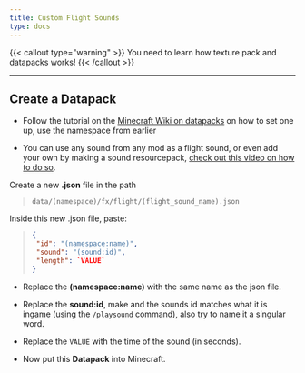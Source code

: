```yaml
---
title: Custom Flight Sounds
type: docs
---
```


{{< callout type="warning" >}}
  You need to learn how texture pack and datapacks works!
{{< /callout >}}

---

## Create a Datapack
- Follow the tutorial on the [Minecraft Wiki on datapacks](https://minecraft.wiki/w/Data_pack) on how to set one up, use the namespace from earlier

- You can use any sound from any mod as a flight sound, or even add your own by making a sound resourcepack, [check out this video on how to do so](https://youtu.be/igZQdEoxcQk?si=nlVLIUNUJxXHxu2u).

Create a new **.json** file in the path

> `data/(namespace)/fx/flight/(flight_sound_name).json`

Inside this new .json file, paste:

> ```json
>{
>  "id": "(namespace:name)",
>  "sound": "(sound:id)",
>  "length": `VALUE`
>}
> ```

- Replace the **(namespace:name)** with the same name as the json file.

- Replace the **sound:id**, make and the sounds id matches what it is ingame (using the `/playsound` command), also try to name it a singular word.

- Replace the `VALUE` with the time of the sound (in seconds).

- Now put this **Datapack** into Minecraft.